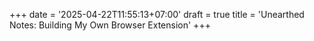 +++
date = '2025-04-22T11:55:13+07:00'
draft = true
title = 'Unearthed Notes: Building My Own Browser Extension'
+++
